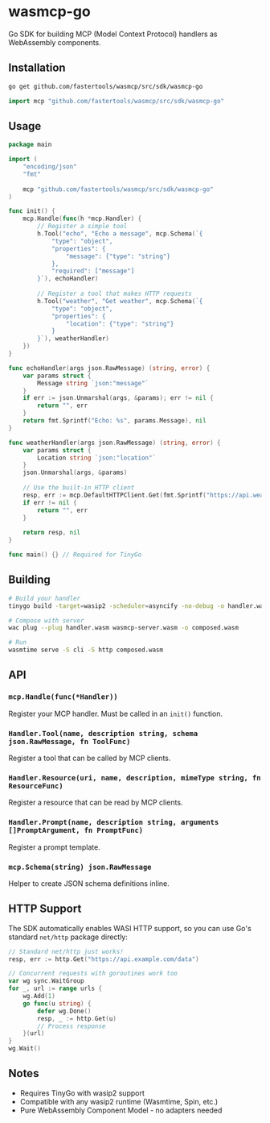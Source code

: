 # wasmcp-go

Go SDK for building MCP (Model Context Protocol) handlers as WebAssembly components.

## Installation

```bash
go get github.com/fastertools/wasmcp/src/sdk/wasmcp-go
```

```go
import mcp "github.com/fastertools/wasmcp/src/sdk/wasmcp-go"
```

## Usage

```go
package main

import (
    "encoding/json"
    "fmt"
    
    mcp "github.com/fastertools/wasmcp/src/sdk/wasmcp-go"
)

func init() {
    mcp.Handle(func(h *mcp.Handler) {
        // Register a simple tool
        h.Tool("echo", "Echo a message", mcp.Schema(`{
            "type": "object",
            "properties": {
                "message": {"type": "string"}
            },
            "required": ["message"]
        }`), echoHandler)
        
        // Register a tool that makes HTTP requests
        h.Tool("weather", "Get weather", mcp.Schema(`{
            "type": "object", 
            "properties": {
                "location": {"type": "string"}
            }
        }`), weatherHandler)
    })
}

func echoHandler(args json.RawMessage) (string, error) {
    var params struct {
        Message string `json:"message"`
    }
    if err := json.Unmarshal(args, &params); err != nil {
        return "", err
    }
    return fmt.Sprintf("Echo: %s", params.Message), nil
}

func weatherHandler(args json.RawMessage) (string, error) {
    var params struct {
        Location string `json:"location"`
    }
    json.Unmarshal(args, &params)
    
    // Use the built-in HTTP client
    resp, err := mcp.DefaultHTTPClient.Get(fmt.Sprintf("https://api.weather.com/%s", params.Location))
    if err != nil {
        return "", err
    }
    
    return resp, nil
}

func main() {} // Required for TinyGo
```

## Building

```bash
# Build your handler
tinygo build -target=wasip2 -scheduler=asyncify -no-debug -o handler.wasm main.go

# Compose with server
wac plug --plug handler.wasm wasmcp-server.wasm -o composed.wasm

# Run
wasmtime serve -S cli -S http composed.wasm
```

## API

### `mcp.Handle(func(*Handler))`

Register your MCP handler. Must be called in an `init()` function.

### `Handler.Tool(name, description string, schema json.RawMessage, fn ToolFunc)`

Register a tool that can be called by MCP clients.

### `Handler.Resource(uri, name, description, mimeType string, fn ResourceFunc)`

Register a resource that can be read by MCP clients.

### `Handler.Prompt(name, description string, arguments []PromptArgument, fn PromptFunc)`

Register a prompt template.

### `mcp.Schema(string) json.RawMessage`

Helper to create JSON schema definitions inline.

## HTTP Support

The SDK automatically enables WASI HTTP support, so you can use Go's standard `net/http` package directly:

```go
// Standard net/http just works!
resp, err := http.Get("https://api.example.com/data")

// Concurrent requests with goroutines work too
var wg sync.WaitGroup
for _, url := range urls {
    wg.Add(1)
    go func(u string) {
        defer wg.Done()
        resp, _ := http.Get(u)
        // Process response
    }(url)
}
wg.Wait()
```

## Notes

- Requires TinyGo with wasip2 support
- Compatible with any wasip2 runtime (Wasmtime, Spin, etc.)
- Pure WebAssembly Component Model - no adapters needed